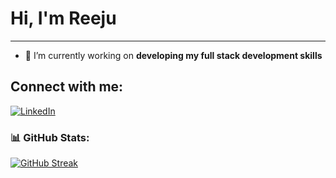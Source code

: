 # Hi, I'm Reeju

---

- 🔭 I’m currently working on **developing my full stack development skills**
  

## Connect with me:

[![LinkedIn](https://img.shields.io/badge/LinkedIn-%230077B5.svg?style=for-the-badge&logo=linkedin&logoColor=white)](https://www.linkedin.com/in/reeju-pandit-b164112b6/)

### 📊 GitHub Stats:

[![GitHub Streak](https://streak-stats.demolab.com?user=Reeju&theme=radical&hide_border=true&border_radius=5)](https://git.io/streak-stats)






